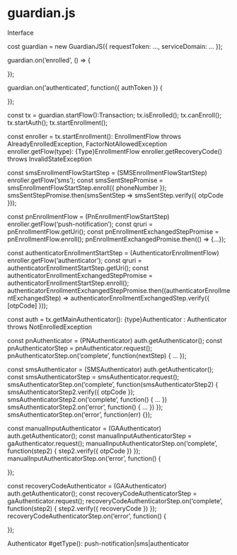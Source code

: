 # guardian.js

Interface

cost guardian = new GuardianJS({
	requestToken: …,
	serviceDomain: ...
});

guardian.on(‘enrolled’, () => {

});

guardian.on(‘authenticated’, function({ authToken }) {

});

const tx = guardian.startFlow():Transaction;
tx.isEnrolled();
tx.canEnroll();
tx.startAuth();
tx.startEnrollment();

const enroller = tx.startEnrollment(): EnrollmentFlow throws AlreadyEnrolledException, FactorNotAllowedException
enroller.getFlow(type): {Type}EnrollmentFlow
enroller.getRecoveryCode() throws InvalidStateException

const smsEnrollmentFlowStartStep = (SMSEnrollmentFlowStartStep) enroller.getFlow(’sms’);
const smsSentStepPromise = smsEnrollmentFlowStartStep.enroll({ phoneNumber });
smsSentStepPromise.then(smsSentStep => smsSentStep.verify({ otpCode }));

const pnEnrollmentFlow = (PnEnrollmentFlowStartStep) enroller.getFlow(‘push-notification’);
const qruri = pnEnrollmentFlow.getUri();
const pnEnrollmentExchangedStepPromise = pnEnrollmentFlow.enroll();
pnEnrollmentExchangedPromise.then(() => {...});

const authenticatorEnrollmentStartStep = (AuthenticatorEnrollmentFlow) enroller.getFlow(‘authenticator’);
const qruri = authenticatorEnrollmentStartStep.getUri();
const authenticatorEnrollmentExchangedStepPromise = authenticatorEnrollmentStartStep.enroll();
authenticatorEnrollmentExchangedStepPromise.then((authenticatorEnrollmentExchangedStep) =>
  authenticatorEnrollmentExchangedStep.verify({ [otpCode] }));

const auth = tx.getMainAuthenticator(): {type}Authenticator : Authenticator throws NotEnrolledException

const pnAuthenticator = (PNAuthenticator) auth.getAuthenticator();
const pnAuthenticatorStep = pnAuthenticator.request();
pnAuthenticatorStep.on(‘complete’, function(nextStep) { … });

const smsAuthenticator = (SMSAuthenticator) auth.getAuthenticator();
const smsAuthenticatorStep = smsAuthenticator.request();
smsAuthenticatorStep.on(‘complete’, function(smsAuthenticatorStep2) {
	smsAuthenticatorStep2.verify({ otpCode });
	smsAuthenticatorStep2.on(‘complete’, function() { … })
	smsAuthenticatorStep2.on(‘error’, function() { … })
});
smsAuthenticatorStep.on(‘error’, function(err) {});

const manualInputAuthenticator = (GAAuthenticator) auth.getAuthenticator();
const manualInputAuthenticatorStep = gaAuthenticator.request();
manualInputAuthenticatorStep.on(‘complete’, function(step2) {
	step2.verify({ otpCode })
});
manualInputAuthenticatorStep.on(‘error’, function() {

});

const recoveryCodeAuthenticator = (GAAuthenticator) auth.getAuthenticator();
const recoveryCodeAuthenticatorStep = gaAuthenticator.request();
recoveryCodeAuthenticatorStep.on(‘complete’, function(step2) {
step2.verify({ recoveryCode })
});
recoveryCodeAuthenticatorStep.on(‘error’, function() {

});


Authenticator
#getType(): push-notification|sms|authenticator



